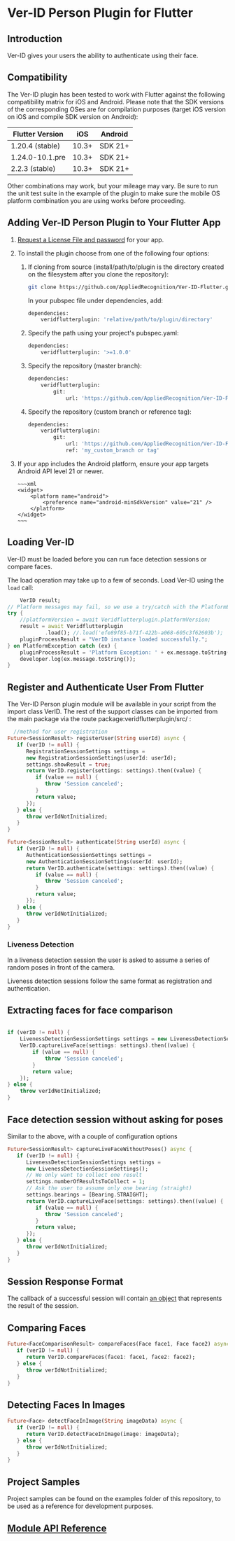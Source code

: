 # Ver-ID Person Plugin for Flutter

## Introduction

Ver-ID gives your users the ability to authenticate using their face.

## Compatibility

The Ver-ID plugin has been tested to work with Flutter against the following compatibility matrix for iOS and Android.  Please note that the SDK versions of the corresponding OSes are for compilation purposes (target iOS version on iOS and compile SDK version on Android):

| Flutter Version | iOS   | Android |
|-----------------|-------|---------|
| 1.20.4 (stable) | 10.3+ | SDK 21+ |
| 1.24.0-10.1.pre | 10.3+ | SDK 21+ |
| 2.2.3 (stable)  | 10.3+ | SDK 21+ |


Other combinations may work, but your mileage may vary.  Be sure to run the unit test suite in the example of the plugin to make sure the mobile OS platform combination you are using works before proceeding.

## Adding Ver-ID Person Plugin to Your Flutter App

1. [Request a License File and password](https://dev.ver-id.com/admin/register) for your app.
2. To install the plugin choose from one of the following four options:

	1. If cloning from source (install/path/to/plugin is the directory created on the filesystem after you clone the repository):

        ~~~bash
        git clone https://github.com/AppliedRecognition/Ver-ID-Flutter.git .
        ~~~
        
        In your pubspec file under dependencies, add:

        ~~~bash
        dependencies:
            veridflutterplugin: 'relative/path/to/plugin/directory'
        ~~~

	1. Specify the path using your project's pubspec.yaml:

		~~~bash
        dependencies:
            veridflutterplugin: '>=1.0.0'
		~~~

    1. Specify the repository (master branch):
    
        ~~~bash
        dependencies:
            veridflutterplugin:
                git:
                    url: 'https://github.com/AppliedRecognition/Ver-ID-Flutter.git'
        ~~~

    1. Specify the repository (custom branch or reference tag):
    
        ~~~bash
        dependencies:
            veridflutterplugin:
                git:
                    url: 'https://github.com/AppliedRecognition/Ver-ID-Flutter.git'
                    ref: 'my_custom_branch or tag'
        ~~~


3. If your app includes the Android platform, ensure your app targets Android API level 21 or newer.

       ~~~xml
       <widget>
           <platform name="android">
               <preference name="android-minSdkVersion" value="21" />
           </platform>
       </widget>
       ~~~    

## Loading Ver-ID

Ver-ID must be loaded before you can run face detection sessions or compare faces.

The load operation may take up to a few of seconds. Load Ver-ID using the `load` call:

~~~dart
    VerID result;
// Platform messages may fail, so we use a try/catch with the PlatformException
try {
    //platformVersion = await Veridflutterplugin.platformVersion;
    result = await Veridflutterplugin
            .load(); //.load('efe89f85-b71f-422b-a068-605c3f62603b');
    pluginProcessResult = "VerID instance loaded successfully.";
} on PlatformException catch (ex) {
    pluginProcessResult = 'Platform Exception: ' + ex.message.toString();
    developer.log(ex.message.toString());
}
~~~

## Register and Authenticate User From Flutter
The Ver-ID Person plugin module will be available in your script from the import class VerID.  The rest of the support classes can be imported from the main package via the route package:veridflutterplugin/src/ :

~~~dart
  //method for user registration
Future<SessionResult> registerUser(String userId) async {
   if (verID != null) {
      RegistrationSessionSettings settings =
      new RegistrationSessionSettings(userId: userId);
      settings.showResult = true;
      return VerID.register(settings: settings).then((value) {
         if (value == null) {
            throw 'Session canceled';
         }
         return value;
      });
   } else {
      throw verIdNotInitialized;
   }
}

Future<SessionResult> authenticate(String userId) async {
   if (verID != null) {
      AuthenticationSessionSettings settings =
      new AuthenticationSessionSettings(userId: userId);
      return VerID.authenticate(settings: settings).then((value) {
         if (value == null) {
            throw 'Session canceled';
         }
         return value;
      });
   } else {
      throw verIdNotInitialized;
   }
}
~~~


### Liveness Detection

In a liveness detection session the user is asked to assume a series of random poses in front of the camera.

Liveness detection sessions follow the same format as registration and authentication.

## Extracting faces for face comparison

~~~dart

if (verID != null) {
    LivenessDetectionSessionSettings settings = new LivenessDetectionSessionSettings();
    VerID.captureLiveFace(settings: settings).then((value) {
        if (value == null) {
            throw 'Session canceled';
        }
        return value;
    });
} else {
    throw verIdNotInitialized;
}
~~~

## Face detection session without asking for poses
Similar to the above, with a couple of configuration options

~~~dart
Future<SessionResult> captureLiveFaceWithoutPoses() async {
   if (verID != null) {
      LivenessDetectionSessionSettings settings =
      new LivenessDetectionSessionSettings();
      // We only want to collect one result
      settings.numberOfResultsToCollect = 1;
      // Ask the user to assume only one bearing (straight)
      settings.bearings = [Bearing.STRAIGHT];
      return VerID.captureLiveFace(settings: settings).then((value) {
         if (value == null) {
            throw 'Session canceled';
         }
         return value;
      });
   } else {
      throw verIdNotInitialized;
   }
}
~~~

## Session Response Format
The callback of a successful session will contain [an object](https://appliedrecognition.github.io/Ver-ID-Flutter/SessionResult/SessionResult-class.html) that represents the result of the session.

## Comparing Faces

~~~dart
Future<FaceComparisonResult> compareFaces(Face face1, Face face2) async {
   if (verID != null) {
      return VerID.compareFaces(face1: face1, face2: face2);
   } else {
      throw verIdNotInitialized;
   }
}
~~~

## Detecting Faces In Images

~~~dart
Future<Face> detectFaceInImage(String imageData) async {
   if (verID != null) {
      return VerID.detectFaceInImage(image: imageData);
   } else {
      throw verIdNotInitialized;
   }
}
~~~

## Project Samples
Project samples can be found on the examples folder of this repository, to be used as a reference for development purposes.

## [Module API Reference](https://appliedrecognition.github.io/Ver-ID-Flutter/)
